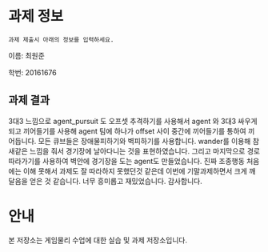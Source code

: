# 과제 정보

    과제 제출시 아래의 정보를 입력하세요.

이름: 최원준

학번: 20161676 

## 과제 결과
3대3 느낌으로 agent_pursuit 도 오프셋 추격하기를 사용해서 agent 와 3대3 싸우게 되고 끼어들기를 사용해 agent 팀에 하나가 offset 사이 중간에 끼어들기를 통하여 끼어듭니다. 모든 큐브들은 장애물피하기와 벽피하기를 사용합니다. wander를 이용해 참새같은 느낌을 줘서 경기장에 날아다니는 것을 표현하였습니다. 그리고 마지막으로 경로따라가기를 사용하여 벽안에 경기장을 도는 agent도 만들었습니다. 진짜 조종행동 처음에는 이해 못해서 과제도 잘 따라하지 못했던것 같은데 이번에 기말과제하면서 크게 깨달음을 얻은 것 같습니다. 너무 흥미롭고 재밌었습니다. 감사합니다.

# 안내

본 저장소는 게임물리 수업에 대한 실습 및 과제 저장소입니다.


